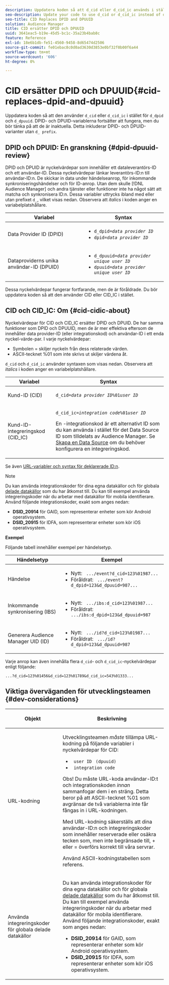 ```yaml
---
description: Uppdatera koden så att d_cid eller d_cid_ic används i stället för d_pid och d_dpuuid. DPID- och DPUID-variablerna fortsätter att fungera, men du bör tänka på att de är inaktuella. Detta inkluderar DPID- och DPUID-varianter utan d_prefixet.
seo-description: Update your code to use d_cid or d_cid_ic instead of d_dpid and d_dpuuid. The DPID and DPUUID variables will continue to work, but you should consider them deprecated. This includes DPID and DPUUID variants without the d_ prefix.
seo-title: CID Replaces DPID and DPUUID
solution: Audience Manager
title: CID ersätter DPID och DPUUID
uuid: 3641eac5-b19e-45d5-bc1c-35a23b4bab8c
feature: Reference
exl-id: 18e6b1db-fe51-4560-9458-8d65474d2506
source-git-commit: fe01ebac8c0d0ad3630d3853e0bf32f0b00f6a44
workflow-type: tm+mt
source-wordcount: '606'
ht-degree: 0%

---
```


# CID ersätter DPID och DPUUID{#cid-replaces-dpid-and-dpuuid}

Uppdatera koden så att den använder `d_cid` eller `d_cid_ic` i stället för `d_dpid` och `d_dpuuid`. DPID- och DPUID-variablerna fortsätter att fungera, men du bör tänka på att de är inaktuella. Detta inkluderar DPID- och DPUID-varianter utan `d_ prefix`.

## DPID och DPUID: En granskning {#dpid-dpuuid-review}

DPID och DPUID är nyckelvärdepar som innehåller ett dataleverantörs-ID och ett användar-ID. Dessa nyckelvärdepar länkar leverantörs-ID:n till användar-ID:n. De skickar in data under händelseanrop, för inkommande synkroniseringshändelser och för ID-anrop. Utan dem skulle [!DNL Audience Manager] och andra tjänster eller funktioner inte ha något sätt att matcha och synkronisera ID:n. Dessa variabler uttrycks ibland med eller utan prefixet `d_`, vilket visas nedan. Observera att *italics* i koden anger en variabelplatshållare.

<table id="table_932B4416AE1E44E4A1E98D779D3B1ED5"> 
 <thead> 
  <tr> 
   <th colname="col1" class="entry"> Variabel </th> 
   <th colname="col2" class="entry"> Syntax </th> 
  </tr> 
 </thead>
 <tbody> 
  <tr> 
   <td colname="col1"> <p>Data Provider ID (DPID) </p> </td> 
   <td colname="col2"> 
    <ul id="ul_0567D39DCE784C20A81EC0845C7B1C6B"> 
     <li id="li_DDD8C18266314987A7C802918F4892A8"> <code>d_dpid=<i>data provider ID</i></code> </li> 
     <li id="li_80185558932E416698ABD71158303EA8"> <code>dpid=<i>data provider ID</i></code> </li> 
    </ul> </td> 
  </tr> 
  <tr> 
   <td colname="col1"> <p>Dataproviderns unika användar-ID (DPUID) </p> </td> 
   <td colname="col2"> 
    <ul id="ul_EA7F769523B142CE8FF5886E5CDFF2D9"> 
     <li id="li_C984E2FF0A83495880BB87C610FA3F79"> <code>d_dpuuid=<i>data provider unique user ID</i></code> </li> 
     <li id="li_DCFFAC995DCC49F489ACEFD97A06F877"> <code>dpuuid=<i>data provider unique user ID</i></code> </li> 
    </ul> </td> 
  </tr> 
 </tbody> 
</table>

Dessa nyckelvärdepar fungerar fortfarande, men de är föråldrade. Du bör uppdatera koden så att den använder CID eller CID_IC i stället.

## CID och CID_IC: Om {#cid-cidic-about}

Nyckelvärdepar för CID och CID_IC ersätter DPID och DPUID. De har samma funktioner som DPID och DPUUID, men de är mer effektiva eftersom de innehåller data provider-ID (eller integrationskod) och användar-ID i ett enda nyckel-värde-par. I varje nyckelvärdepar:

* Symbolen = skiljer nyckeln från dess relaterade värden.
* ASCII-tecknet %01 som inte skrivs ut skiljer värdena åt.

`d_cid` och `d_cid_ic` använder syntaxen som visas nedan. Observera att *italics* i koden anger en variabelplatshållare.

<table id="table_0C8A4F8FDBC84416B4EB476F67BCFA8E"> 
 <thead> 
  <tr> 
   <th colname="col1" class="entry"> Variabel </th> 
   <th colname="col2" class="entry"> Syntax </th> 
  </tr> 
 </thead>
 <tbody> 
  <tr> 
   <td colname="col1"> <p>Kund-ID (CID) </p> </td> 
   <td colname="col2"> <p> <code>d_cid=<i>data provider ID</i>%01<i>user ID</i></code> </p> </td> 
  </tr> 
  <tr> 
   <td colname="col1"> <p>Kund-ID-integreringskod (CID_IC) </p> </td> 
   <td colname="col2"> <p> <code>d_cid_ic=<i>integration code</i>%01<i>user ID</i></code> </p> <p> En <span class="term">-integrationskod </span> är ett alternativt ID som du kan använda i stället för det Data Source ID som tilldelats av <span class="keyword"> Audience Manager</span>. Se <a href="../features/manage-datasources.md#create-data-source"> Skapa en Data Source</a> om du behöver konfigurera en integreringskod. </p> </td> 
  </tr> 
 </tbody> 
</table>

Se även [URL-variabler och syntax för deklarerade ID:n](../features/declared-ids.md#variables-and-syntax).

>[!NOTE]
>
>Du kan använda integrationskoder för dina egna datakällor och för globala [delade datakällor](../features/datasources-list-and-settings.md#settings-menu-options) som du har åtkomst till. Du kan till exempel använda integreringskoder när du arbetar med datakällor för mobila identifierare. Använd följande integrationskoder, exakt som anges nedan:

* **DSID_20914** för GAID, som representerar enheter som kör Android operativsystem.
* **DSID_20915** för IDFA, som representerar enheter som kör iOS operativsystem.

**Exempel**

Följande tabell innehåller exempel per händelsetyp.

<table id="table_097A58CCD6E64C4DB0652271A4F31AE8"> 
 <thead> 
  <tr> 
   <th colname="col1" class="entry"> Händelsetyp </th> 
   <th colname="col2" class="entry"> Exempel </th> 
  </tr>
 </thead>
 <tbody> 
  <tr> 
   <td colname="col1"> <p>Händelse </p> </td> 
   <td colname="col2"> 
    <ul id="ul_6EAB4188C6954512A28D1A8328794BCB"> 
     <li id="li_344AAEF1622343489E2AD6E2929CEA98">Nytt: <code> .../event?d_cid=123%01987...</code> </li> 
     <li id="li_B673C1BA5AD24C46AB8F8232EF89CE89">Föråldrat: <code> .../event?d_dpid=123&amp;d_dpuuid=987...</code> </li> 
    </ul> </td> 
  </tr> 
  <tr> 
   <td colname="col1"> <p>Inkommande synkronisering (IBS) </p> </td> 
   <td colname="col2"> 
    <ul id="ul_78270745CBC2469B8CA9EDB7032B8F92"> 
     <li id="li_8C4620A04504442185F013F74E6B0647">Nytt: <code> .../ibs:d_cid=123%01987...</code> </li> 
     <li id="li_2A8F761C76334C1BB097CF1A9D7E8429">Föråldrat: <code> .../ibs:d_dpid=123&amp;d_dpuuid=987</code> </li> 
    </ul> </td> 
  </tr> 
  <tr> 
   <td colname="col1"> <p>Generera Audience Manager UID (ID) </p> </td> 
   <td colname="col2"> 
    <ul id="ul_EAA764DCFF7244F69ABF67ACEE13E579"> 
     <li id="li_18467A531FAF454A881CBD157BBFD6D2">Nytt: <code> .../id?d_cid=123%01987...</code> </li> 
     <li id="li_433C33F7BC284362AC7CC3C9DC0BF471">Föråldrat: <code> .../id?d_dpid=123&amp;d_dpuuid=987</code> </li> 
    </ul> </td> 
  </tr> 
 </tbody> 
</table>

Varje anrop kan även innehålla flera `d_cid`- och `d_cid_ic`-nyckelvärdepar enligt följande:

```
...?d_cid=123%01456&d_cid=123%01789&d_cid_ic=543%01333...
```

## Viktiga överväganden för utvecklingsteamen {#dev-considerations}

<table id="table_5DD068FAE68A42CDB49B6C064706802A"> 
 <thead> 
  <tr> 
   <th colname="col1" class="entry"> <p>Objekt </p> </th> 
   <th colname="col2" class="entry"> <p>Beskrivning </p> </th> 
  </tr>
 </thead>
 <tbody> 
  <tr> 
   <td colname="col1"> <p>URL-kodning </p> </td> 
   <td colname="col2"> <p>Utvecklingsteamen <i>måste</i> tillämpa URL-kodning på följande variabler i nyckelvärdepar för CID: </p> <p> 
     <ul id="ul_66DCB63C60914057B2BE21F49D9A36CA"> 
      <li id="li_6D82B4DB40BB4BB0B8FAF5841577FAAC"><code> user ID</code> <code> (dpuuid)</code> </li> 
      <li id="li_D2F94B07B0D84B09A5CDFA48518DDD62"><code> integration code</code> </li> 
     </ul> </p> <p> <p>Obs! Du måste URL-koda användar-ID:t och integrationskoden <i> innan</i> sammanfogar dem i en sträng. Detta beror på att ASCII-tecknet %01 som avgränsar de två variablerna inte får fångas in i URL-kodningen. </p> </p> <p>Med URL-kodning säkerställs att dina användar-ID:n och integreringskoder som innehåller reserverade eller osäkra tecken som, men inte begränsade till, + eller = överförs korrekt till våra servrar. </p> <p>Använd ASCII-kodningstabellen <a href="https://www.w3schools.com/tags/ref_urlencode.asp" format="https" scope="external"> </a> som referens. </p> </td> 
  </tr> 
  <tr> 
   <td colname="col1"> <p>Använda integreringskoder för globala delade datakällor </p> </td> 
   <td colname="col2"> <p>Du kan använda integrationskoder för dina egna datakällor och för globala <a href="../features/datasources-list-and-settings.md#settings-menu-options"> delade datakällor</a> som du har åtkomst till. Du kan till exempel använda integreringskoder när du arbetar med datakällor för mobila identifierare. Använd följande integrationskoder, exakt som anges nedan: </p> <p> 
     <ul id="ul_B306EE96A3BD4CE982E113D5E23826CF"> 
      <li id="li_3340C7AFA9AB4105A2CCF3E476EC7552"> <b>DSID_20914</b> för GAID, som representerar enheter som kör Android operativsystem. </li> 
      <li id="li_779D9F08021043FCB233A0ABF5160C76"> <b>DSID_20915</b> för IDFA, som representerar enheter som kör iOS operativsystem. </li> 
     </ul> </p> </td> 
  </tr> 
 </tbody> 
</table>
